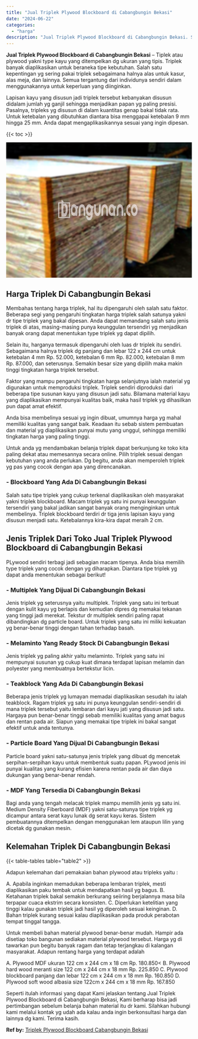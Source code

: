 ```yaml
---
title: "Jual Triplek Plywood Blockboard di Cabangbungin Bekasi"
date: "2024-06-22"
categories: 
  - "harga"
description: "Jual Triplek Plywood Blockboard di Cabangbungin Bekasi. Seperti itulah informasi yang dapat Kami jelaskan tentang Jual Triplek Plywood Blockboard di Cabangbu..."
---
```


**Jual Triplek Plywood Blockboard di Cabangbungin Bekasi** – Tiplek atau plywood yakni type kayu yang ditempelkan dg ukuran yang tipis. Triplek banyak diaplikasikan untuk beraneka tipe kebutuhan. Salah satu kepentingan yg sering pakai triplek sebagaimana halnya alas untuk kasur, alas meja, dan lainnya. Semua tergantung dari individunya sendiri dalam menggunakannya untuk keperluan yang diinginkan.

Lapisan kayu yang disusun jadi triplek tersebut kebanyakan disusun didalam jumlah yg ganjil sehingga menjadikan papan yg paling presisi. Pasalnya, tripleks yg disusun di dalam kuantitas genap bakal tidak rata. Untuk ketebalan yang dibutuhkan diantara bisa menggapai ketebalan 9 mm hingga 25 mm. Anda dapat mengaplikasikannya sesuai yang ingin dipesan.

{{< toc >}}

![Jual Triplek Plywood Blockboard di Cabangbungin Bekasi](/images/jual-triplek-murah-23.png)

## Harga Triplek Di Cabangbungin Bekasi

Membahas tentang harga triplek, hal itu dipengaruhi oleh salah satu faktor. Beberapa segi yang pengaruhi tingkatan harga triplek salah satunya yakni dr tipe triplek yang bakal dipesan. Anda dapat memandang salah satu jenis triplek di atas, masing-masing punya keunggulan tersendiri yg menjadikan banyak orang dapat menentukan type triplek yg dapat dipilih.

Selain itu, harganya termasuk dipengaruhi oleh luas dr triplek itu sendiri. Sebagaimana halnya triplek dg panjang dan lebar 122 x 244 cm untuk ketebalan 4 mm Rp. 52.000, ketebalan 6 mm Rp. 82.000, ketebalan 8 mm Rp. 87.000, dan seterusnya. Semakin besar size yang dipilih maka makin tinggi tingkatan harga triplek tersebut.

Faktor yang mampu pengaruhi tingkatan harga selanjutnya ialah material yg digunakan untuk memproduksi triplek. Triplek sendiri diproduksi dari beberapa tipe susunan kayu yang disusun jadi satu. Bilamana material kayu yang diaplikasikan mempunyai kualitas baik, maka hasil triplek yg dihasilkan pun dapat amat efektif.

Anda bisa membelinya sesuai yg ingin dibuat, umumnya harga yg mahal memiliki kualitas yang sangat baik. Keadaan itu sebab sistem pembuatan dan material yg diaplikasikan punyai mutu yang unggul, sehingga memiliki tingkatan harga yang paling tinggi.

Untuk anda yg mendambakan belanja triplek dapat berkunjung ke toko kita paling dekat atau memesannya secara online. Pilih triplek sesuai dengan kebutuhan yang anda perlukan. Dg begitu, anda akan memperoleh triplek yg pas yang cocok dengan apa yang direncanakan.

### \- Blockboard Yang Ada Di Cabangbungin Bekasi

Salah satu tipe triplek yang cukup terkenal diaplikasikan oleh masyarakat yakni triplek blockboard. Macam triplek yg satu ini punyai keunggulan tersendiri yang bakal jadikan sangat banyak orang menginginkan untuk membelinya. Triplek blockboard terdiri dr tiga jenis lapisan kayu yang disusun menjadi satu. Ketebalannya kira-kira dapat meraih 2 cm.

## Jenis Triplek Dari Toko Jual Triplek Plywood Blockboard di Cabangbungin Bekasi

PLywood sendiri terbagi jadi sebagian macam tipenya. Anda bisa memilih type triplek yang cocok dengan yg diharapkan. Diantara tipe triplek yg dapat anda menentukan sebagai berikut!

### \- Multiplek Yang Dijual Di Cabangbungin Bekasi

Jenis triplek yg seterusnya yaitu multiplek. Triplek yang satu ini terbuat dengan kulit kayu yg berlapis dan kemudian dipres dg memakai tekanan yang tinggi jadi merekat. Tekstur dr multiplek sendiri paling rapat dibandingkan dg particle board. Untuk triplek yang satu ini miliki kekuatan yg benar-benar tinggi dengan tahan terhadap basah.

### \- Melaminto Yang Ready Stock Di Cabangbungin Bekasi

Jenis triplek yg paling akhir yaitu melaminto. Triplek yang satu ini mempunyai susunan yg cukup kuat dimana terdapat lapisan melamin dan polyester yang membuatnya bertekstur licin.

### \- Teakblock Yang Ada Di Cabangbungin Bekasi

Beberapa jenis triplek yg lumayan memadai diaplikasikan sesudah itu ialah teakblock. Ragam triplek yg satu ini punya keunggulan sendiri-sendiri di mana triplek tersebut yaitu lembaran dari kayu jati yang disusun jadi satu. Hargaya pun benar-benar tinggi sebab memiliki kualitas yang amat bagus dan rentan pada air. Siapun yang memakai tipe triplek ini bakal sangat efektif untuk anda tentunya.

### \- Particle Board Yang Dijual Di Cabangbungin Bekasi

Particle board yakni satu-satunya jenis triplek yang dibuat dg mencetak serpihan-serpihan kayu untuk membentuk suatu papan. PLywood jenis ini punyai kualitas yang kurang efisien karena rentan pada air dan daya dukungan yang benar-benar rendah.

### \- MDF Yang Tersedia Di Cabangbungin Bekasi

Bagi anda yang tengah melacak triplek mampu memilih jenis yg satu ini. Medium Density Fiberboard (MDF) yakni satu-satunya tipe triplek yg dicampur antara serat kayu lunak dg serat kayu keras. Sistem pembuatannya ditempelkan dengan menggunakan lem ataupun lilin yang dicetak dg gunakan mesin.

## Kelemahan Triplek Di Cabangbungin Bekasi

{{< table-tables table="table2" >}}

Adapun kelemahan dari pemakaian bahan plywood atau tripleks yaitu :

A. Apabila inginkan memadukan beberapa lembaran triplek, mesti diaplikasikan paku tembak untuk mendapatkan hasil yg bagus. B. Ketahanan triplek bakal semakin berkurang seiiring berjalannya masa bila terpapar cuaca ekstrim secara konsisten. C. Diperlukan ketelitian yang tinggi kalau gunakan triplek jadi hasil yg diperoleh sesuai keinginan. D. Bahan triplek kurang sesuai kalau diaplikasikan pada produk perabotan tempat tinggal tangga.

Untuk membeli bahan material plywood benar-benar mudah. Hampir ada disetiap toko bangunan sediakan material plywood tersebut. Harga yg di tawarkan pun begitu banyak ragam dan tetap terjangkau di kalangan masyarakat. Adapun rentang harga yang terdapat adalah

A. Plywood MDF ukuran 122 cm x 244 cm x 18 cm Rp. 180.850< B. Plywood hard wood meranti size 122 cm x 244 cm x 18 mm Rp. 225.850 C. Plywood blockboard panjang dan lebar 122 cm x 244 cm x 18 mm Rp. 160.850 D. Plywood soft wood albasia size 122cm x 244 cm x 18 mm Rp. 167.850

Seperti itulah informasi yang dapat Kami jelaskan tentang Jual Triplek Plywood Blockboard di Cabangbungin Bekasi, Kami berharap bisa jadi pertimbangan sebelum belanja bahan material itu dr kami. Silahkan hubungi kami melalui kontak yg udah ada kalau anda ingin berkonsultasi harga dan lainnya dg kami. Terima kasih.

**Ref by:** [Triplek Plywood Blockboard Cabangbungin Bekasi](https://id.wikipedia.org/wiki/Triplek)
